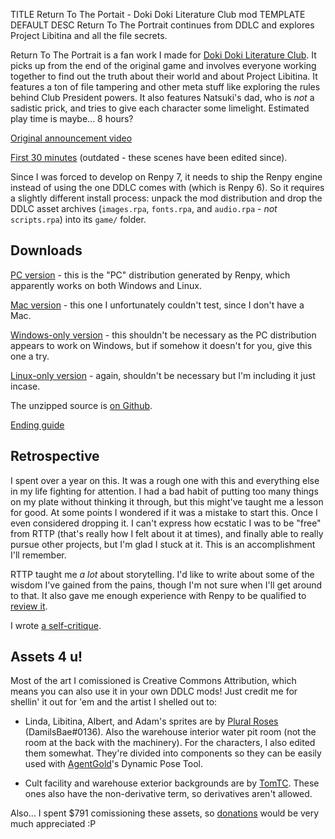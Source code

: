 TITLE Return To The Portait - Doki Doki Literature Club mod
TEMPLATE DEFAULT
DESC Return To The Portrait continues from DDLC and explores Project Libitina and all the file secrets.

Return To The Portrait is a fan work I made for [Doki Doki Literature Club](/reviews/ddlc). It picks up from the end of the original game and involves everyone working together to find out the truth about their world and about Project Libitina. It features a ton of file tampering and other meta stuff like exploring the rules behind Club President powers. It also features Natsuki's dad, who is *not* a sadistic prick, and tries to give each character some limelight. Estimated play time is maybe... 8 hours?

[Original announcement video](https://www.youtube.com/watch?v=Q7GiI1qYcwA)

[First 30 minutes](https://www.youtube.com/watch?v=eKIvu_sJqC4) (outdated - these scenes have been edited since).

Since I was forced to develop on Renpy 7, it needs to ship the Renpy engine instead of using the one DDLC comes with (which is Renpy 6). So it requires a slightly different install process: unpack the mod distribution and drop the DDLC asset archives (`images.rpa`, `fonts.rpa`, and `audio.rpa` - *not* `scripts.rpa`) into its `game/` folder.

## Downloads

[PC version](rttp-pc.zip) - this is the "PC" distribution generated by Renpy, which apparently works on both Windows and Linux.

[Mac version](rttp-mac.zip) - this one I unfortunately couldn't test, since I don't have a Mac.

[Windows-only version](rttp-win.zip) - this shouldn't be necessary as the PC distribution appears to work on Windows, but if somehow it doesn't for you, give this one a try.

[Linux-only version](rttp-linux.tar.bz2) - again, shouldn't be necessary but I'm including it just incase.

The unzipped source is [on Github](https://github.com/yujiri8/rttp).

[Ending guide](guide)

## Retrospective

I spent over a year on this. It was a rough one with this and everything else in my life fighting for attention. I had a bad habit of putting too many things on my plate without thinking it through, but this might've taught me a lesson for good. At some points I wondered if it was a mistake to start this. Once I even considered dropping it. I can't express how ecstatic I was to be "free" from RTTP (that's really how I felt about it at times), and finally able to really pursue other projects, but I'm glad I stuck at it. This is an accomplishment I'll remember.

RTTP taught me *a lot* about storytelling. I'd like to write about some of the wisdom I've gained from the pains, though I'm not sure when I'll get around to that. It also gave me enough experience with Renpy to be qualified to [review it](/software/renpy).

I wrote [a self-critique](critique).

## Assets 4 u!

Most of the art I comissioned is Creative Commons Attribution, which means you can also use it in your own DDLC mods! Just credit me for shellin' it out for 'em and the artist I shelled out to:

* <span class="spoiler">Linda, Libitina, Albert, and Adam</span>'s sprites are by [Plural Roses](https://reddit.com/u/15LarueA) (DamilsBae#0136). Also <span class="spoiler">the warehouse interior water pit room (not the room at the back with the machinery)</span>. For the characters, I also edited them somewhat. They're divided into components so they can be easily used with [AgentGold](https://reddit.com/u/AgentGold)'s Dynamic Pose Tool.

* <span class="spoiler">Cult facility and warehouse exterior</span> backgrounds are by [TomTC](https://deviantart.com/tomtc). These ones also have the non-derivative term, so derivatives aren't allowed.

Also... I spent $791 comissioning these assets, so [donations](https://paypal.me/yujiri) would be very much appreciated :P
